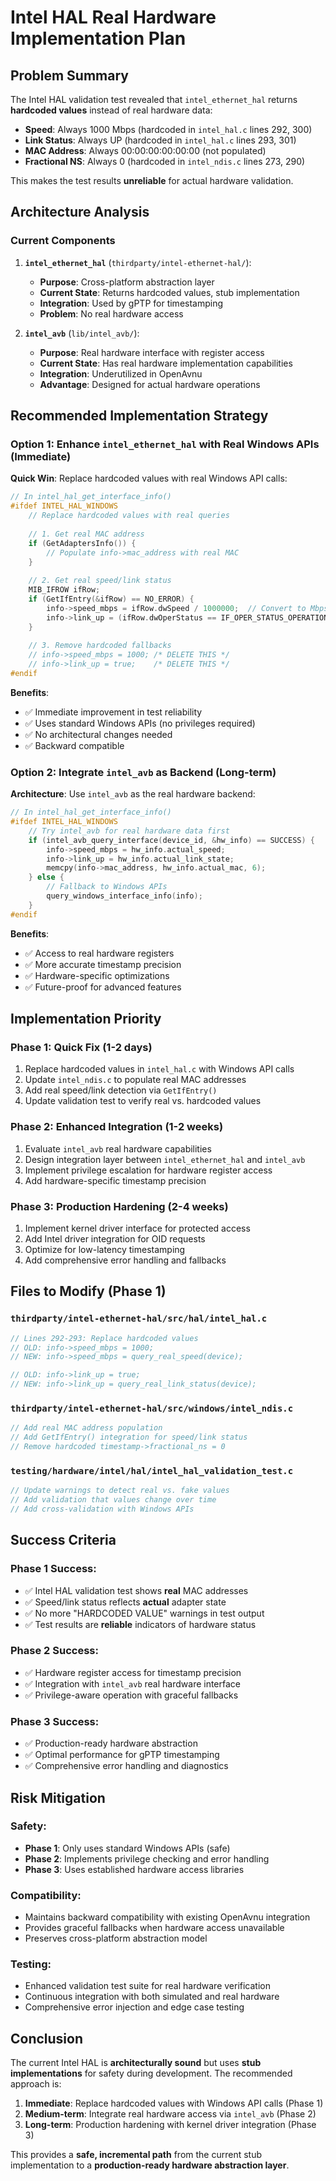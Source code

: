 # Intel HAL Real Hardware Implementation Plan

## Problem Summary

The Intel HAL validation test revealed that `intel_ethernet_hal` returns **hardcoded values** instead of real hardware data:

- **Speed**: Always 1000 Mbps (hardcoded in `intel_hal.c` lines 292, 300)
- **Link Status**: Always UP (hardcoded in `intel_hal.c` lines 293, 301)  
- **MAC Address**: Always 00:00:00:00:00:00 (not populated)
- **Fractional NS**: Always 0 (hardcoded in `intel_ndis.c` lines 273, 290)

This makes the test results **unreliable** for actual hardware validation.

## Architecture Analysis

### Current Components

1. **`intel_ethernet_hal`** (`thirdparty/intel-ethernet-hal/`):
   - **Purpose**: Cross-platform abstraction layer
   - **Current State**: Returns hardcoded values, stub implementation
   - **Integration**: Used by gPTP for timestamping
   - **Problem**: No real hardware access

2. **`intel_avb`** (`lib/intel_avb/`):
   - **Purpose**: Real hardware interface with register access
   - **Current State**: Has real hardware implementation capabilities  
   - **Integration**: Underutilized in OpenAvnu
   - **Advantage**: Designed for actual hardware operations

## Recommended Implementation Strategy

### **Option 1: Enhance `intel_ethernet_hal` with Real Windows APIs (Immediate)**

**Quick Win**: Replace hardcoded values with real Windows API calls:

```c
// In intel_hal_get_interface_info()
#ifdef INTEL_HAL_WINDOWS
    // Replace hardcoded values with real queries
    
    // 1. Get real MAC address
    if (GetAdaptersInfo()) {
        // Populate info->mac_address with real MAC
    }
    
    // 2. Get real speed/link status  
    MIB_IFROW ifRow;
    if (GetIfEntry(&ifRow) == NO_ERROR) {
        info->speed_mbps = ifRow.dwSpeed / 1000000;  // Convert to Mbps
        info->link_up = (ifRow.dwOperStatus == IF_OPER_STATUS_OPERATIONAL);
    }
    
    // 3. Remove hardcoded fallbacks
    // info->speed_mbps = 1000; /* DELETE THIS */
    // info->link_up = true;    /* DELETE THIS */
#endif
```

**Benefits**:
- ✅ Immediate improvement in test reliability
- ✅ Uses standard Windows APIs (no privileges required)
- ✅ No architectural changes needed
- ✅ Backward compatible

### **Option 2: Integrate `intel_avb` as Backend (Long-term)**

**Architecture**: Use `intel_avb` as the real hardware backend:

```c
// In intel_hal_get_interface_info()
#ifdef INTEL_HAL_WINDOWS
    // Try intel_avb for real hardware data first
    if (intel_avb_query_interface(device_id, &hw_info) == SUCCESS) {
        info->speed_mbps = hw_info.actual_speed;
        info->link_up = hw_info.actual_link_state;
        memcpy(info->mac_address, hw_info.actual_mac, 6);
    } else {
        // Fallback to Windows APIs
        query_windows_interface_info(info);
    }
#endif
```

**Benefits**:
- ✅ Access to real hardware registers
- ✅ More accurate timestamp precision
- ✅ Hardware-specific optimizations
- ✅ Future-proof for advanced features

## Implementation Priority

### **Phase 1: Quick Fix (1-2 days)**
1. Replace hardcoded values in `intel_hal.c` with Windows API calls
2. Update `intel_ndis.c` to populate real MAC addresses
3. Add real speed/link detection via `GetIfEntry()`
4. Update validation test to verify real vs. hardcoded values

### **Phase 2: Enhanced Integration (1-2 weeks)**  
1. Evaluate `intel_avb` real hardware capabilities
2. Design integration layer between `intel_ethernet_hal` and `intel_avb`
3. Implement privilege escalation for hardware register access
4. Add hardware-specific timestamp precision

### **Phase 3: Production Hardening (2-4 weeks)**
1. Implement kernel driver interface for protected access
2. Add Intel driver integration for OID requests
3. Optimize for low-latency timestamping
4. Add comprehensive error handling and fallbacks

## Files to Modify (Phase 1)

### **`thirdparty/intel-ethernet-hal/src/hal/intel_hal.c`**
```c
// Lines 292-293: Replace hardcoded values
// OLD: info->speed_mbps = 1000;
// NEW: info->speed_mbps = query_real_speed(device);

// OLD: info->link_up = true;  
// NEW: info->link_up = query_real_link_status(device);
```

### **`thirdparty/intel-ethernet-hal/src/windows/intel_ndis.c`**
```c
// Add real MAC address population
// Add GetIfEntry() integration for speed/link status
// Remove hardcoded timestamp->fractional_ns = 0
```

### **`testing/hardware/intel/hal/intel_hal_validation_test.c`**
```c
// Update warnings to detect real vs. fake values
// Add validation that values change over time
// Add cross-validation with Windows APIs
```

## Success Criteria

### **Phase 1 Success**:
- ✅ Intel HAL validation test shows **real** MAC addresses
- ✅ Speed/link status reflects **actual** adapter state  
- ✅ No more "HARDCODED VALUE" warnings in test output
- ✅ Test results are **reliable** indicators of hardware status

### **Phase 2 Success**:
- ✅ Hardware register access for timestamp precision
- ✅ Integration with `intel_avb` real hardware interface
- ✅ Privilege-aware operation with graceful fallbacks

### **Phase 3 Success**:
- ✅ Production-ready hardware abstraction
- ✅ Optimal performance for gPTP timestamping
- ✅ Comprehensive error handling and diagnostics

## Risk Mitigation

### **Safety**:
- **Phase 1**: Only uses standard Windows APIs (safe)
- **Phase 2**: Implements privilege checking and error handling
- **Phase 3**: Uses established hardware access libraries

### **Compatibility**:
- Maintains backward compatibility with existing OpenAvnu integration
- Provides graceful fallbacks when hardware access unavailable
- Preserves cross-platform abstraction model

### **Testing**:
- Enhanced validation test suite for real hardware verification
- Continuous integration with both simulated and real hardware
- Comprehensive error injection and edge case testing

## Conclusion

The current Intel HAL is **architecturally sound** but uses **stub implementations** for safety during development. The recommended approach is:

1. **Immediate**: Replace hardcoded values with Windows API calls (Phase 1)
2. **Medium-term**: Integrate real hardware access via `intel_avb` (Phase 2)  
3. **Long-term**: Production hardening with kernel driver integration (Phase 3)

This provides a **safe, incremental path** from the current stub implementation to a **production-ready hardware abstraction layer**.
